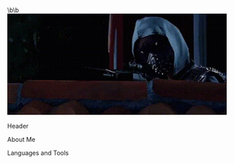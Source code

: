 \b\b![Header](https://github.com/MarcusProgram/MarcusProgram/blob/main/assets/watch.gif)

Header

About Me

Languages and Tools
 
